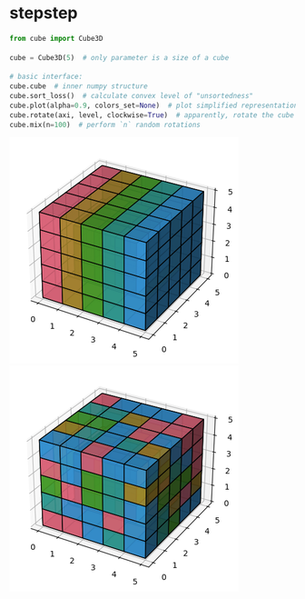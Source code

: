 # stepstep

```python
from cube import Cube3D

cube = Cube3D(5)  # only parameter is a size of a cube

# basic interface:
cube.cube  # inner numpy structure
cube.sort_loss()  # calculate convex level of "unsortedness"
cube.plot(alpha=0.9, colors_set=None)  # plot simplified representation of a cube
cube.rotate(axi, level, clockwise=True)  # apparently, rotate the cube's side
cube.mix(n=100)  # perform `n` random rotations
```
![sorted cube](./assets/cube.sorted.png)
![mixed cube](./assets/cube.mixed.png)